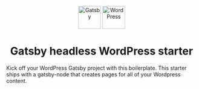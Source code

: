 <p align="center">
  <img alt="Gatsby" src="https://www.gatsbyjs.com/Gatsby-Monogram.svg" width="60" />
  <img alt="WordPress" src="https://upload.wikimedia.org/wikipedia/commons/thumb/0/09/Wordpress-Logo.svg/1024px-Wordpress-Logo.svg.png" width="60" />
</p>
<h1 align="center">
  Gatsby headless WordPress starter
</h1>

Kick off your WordPress Gatsby project with this boilerplate. This starter ships with a gatsby-node that creates pages for all of your Wordpress content.

